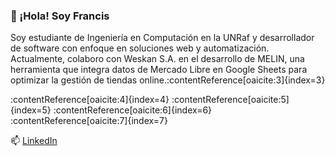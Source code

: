 ### 👋 ¡Hola! Soy Francis

Soy estudiante de Ingeniería en Computación en la UNRaf y desarrollador de software con enfoque en soluciones web y automatización. Actualmente, colaboro con Weskan S.A. en el desarrollo de MELIN, una herramienta que integra datos de Mercado Libre en Google Sheets para optimizar la gestión de tiendas online.&#8203;:contentReference[oaicite:3]{index=3}

:contentReference[oaicite:4]{index=4} :contentReference[oaicite:5]{index=5} :contentReference[oaicite:6]{index=6}&#8203;:contentReference[oaicite:7]{index=7}

📫 [LinkedIn](https://www.linkedin.com/in/francis-willener/)
